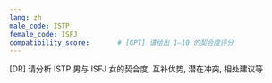```yaml
---
lang: zh
male_code: ISTP
female_code: ISFJ
compatibility_score:       # [GPT] 请给出 1–10 的契合度评分
---
```


[DR] 请分析 ISTP 男与 ISFJ 女的契合度, 互补优势, 潜在冲突, 相处建议等


